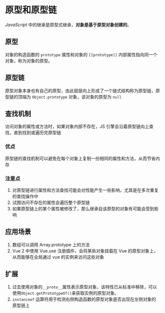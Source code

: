# 原型和原型链

_JavaScript_ 中的继承是原型式继承，**对象是基于原型对象创建的**。

## 原型

对象的构造函数的 `prototype` 属性和对象的 `[[prototype]]` 内部属性指向同一个对象，称为对象的原型。

## 原型链

原型对象本身也有自己的原型，由此层层向上形成了一个链式结构称为原型链，原型链的顶端为 `Object.prototype` 对象，该对象的原型为 `null`

## 查找机制

访问对象的属性或方法时，如果对象内部不存在，JS 引擎会沿着原型链向上查找，直到找到或遍历完原型链

### 优点

原型链的查找机制可以避免在每个对象上复制一份相同的属性和方法，从而节省内存

### 注意点

1. 对原型链进行属性和方法查找可能会对性能产生一些影响，尤其是在多次重复的查找操作中
2. 试图访问不存在的属性会遍历整个原型链
3. 如果原型链上的某个属性被修改了，那么继承自该原型的对象有可能会受到影响

## 应用场景

1. 数组可以调用 Array.prototype 上的方法
2. Vue 2 中使用 Vue.use 注册插件，会将某些对象挂载在 Vue 的原型对象上，从而能够在全局通过 vue 的实例来访问这些对象

## 扩展

1. 过去使用对象的`__proto__`属性表示原型对象，该特性已从标准中移除，可以使用`Object.getPrototypeOf()`来获取实例的原型对象。
2. `instanceof` 运算符用于检测右侧构造函数的原型对象是否出现在左侧对象的原型链上

